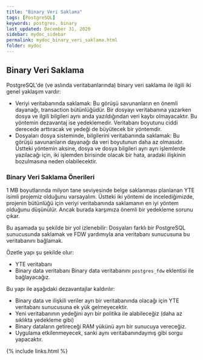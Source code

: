 ```yaml
---
title: "Binary Veri Saklama"
tags: [PostgreSQL]
keywords: postgres, binary
last_updated: December 31, 2020
sidebar: mydoc_sidebar
permalink: mydoc_binary_veri_saklama.html
folder: mydoc
---
```


## Binary Veri Saklama

PostgreSQL'de (ve aslında veritabanlarında) binary veri saklama ile ilgili iki genel yaklaşım vardır:

- Veriyi veritabanında saklamak: Bu görüşü savunanların en önemli dayanağı, transaction bütünlüğüdür. Bir dosyayı veritabanına yazarken dosya ve ilgili bilgileri aynı anda yazıldığından veri kaybı olmayacaktır. Bu yöntemin dezavantaj ise yedeklemedir. Veritabanı boyutunu ciddi derecede arttıracak ve yedeği de büyütecek bir yöntemdir.
- Dosyaları dosya sisteminde, bilgilerini veritabanında saklamak: Bu görüşü savunanların dayanağı da veri boyutunun daha az olmasıdır. Üstteki yöntemin aksine, dosya ve dosya bilgileri ayrı ayrı işlemlerde yazılacağı için, iki işlemden birisinde olacak bir hata, aradaki ilişkinin bozulmasına neden olabilecektir.

### Binary Veri Saklama Önerileri

1 MB boyutlarında milyon tane seviyesinde belge saklanması planlanan YTE isimli projemiz olduğunu varsayalım. Üstteki iki yöntemi de incelediğimizde, projenin bütünlüğü için veriyi veritabanında saklamanın en iyi yöntem olduğunu düşünülür. Ancak burada karşımıza önemli bir yedekleme sorunu çıkar.

Bu aşamada şu şekilde bir yol izlenebilir: Dosyaları farklı bir PostgreSQL sunucusunda saklamak ve FDW yardımıyla ana veritabanı sunucusuna bu veritabanını bağlamak.

Özetle yapı şu şekilde olur:

- YTE veritabanı
- Binary data veritabanı
Binary data veritabanını `postgres_fdw` eklentisi ile bağlayacağız.

Bu yapı ile aşağıdaki dezavantajlar kaldırılır:

- Binary data ve ilişkili veriler ayrı bir veritabanında olacağı için YTE veritabanı sunucusuna ek yük gelmeyecektir.
- Yeni veritabanının yedeğini ayrı bir politika ile alabileceğiz (daha az sıklıkta yedekleme gibi)
- Binary dataların getireceği RAM yükünü ayrı bir sunucuya vereceğiz.
- Uygulama etkilenmeyecek, sanki aynı veritabanındaymış gibi sorgu yapacaktır.

{% include links.html %}
